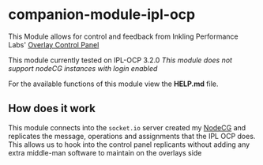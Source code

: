 # companion-module-ipl-ocp

This Module allows for control and feedback from Inkling Performance Labs' 
[Overlay Control Panel](https://github.com/inkfarer/ipl-overlay-controls)

This module currently tested on IPL-OCP 3.2.0
*This module does not support nodeCG instances with login enabled*

For the available functions of this module view the **HELP.md** file.

## How does it work
This module connects into the `socket.io` server created my [NodeCG](https://www.nodecg.dev/) and replicates the message,
operations and assignments that the IPL OCP does. This allows us to hook into the control panel replicants without adding
any extra middle-man software to maintain on the overlays side
